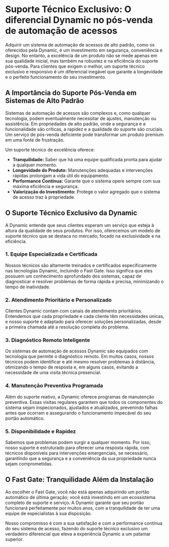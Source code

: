 # Suporte Técnico Exclusivo: O diferencial Dynamic no pós-venda de automação de acessos

Adquirir um sistema de automação de acessos de alto padrão, como os oferecidos pela Dynamic, é um investimento em segurança, conveniência e design. No entanto, a excelência de um produto não se mede apenas em sua qualidade inicial, mas também na robustez e na eficiência do suporte pós-venda. Para clientes que exigem o melhor, um suporte técnico exclusivo e responsivo é um diferencial inegável que garante a longevidade e o perfeito funcionamento do seu investimento.

## A Importância do Suporte Pós-Venda em Sistemas de Alto Padrão

Sistemas de automação de acessos são complexos e, como qualquer tecnologia, podem eventualmente necessitar de ajustes, manutenção ou assistência. Em propriedades de alto padrão, onde a segurança e a funcionalidade são críticas, a rapidez e a qualidade do suporte são cruciais. Um serviço de pós-venda deficiente pode transformar um produto premium em uma fonte de frustração.

Um suporte técnico de excelência oferece:

*   **Tranquilidade:** Saber que há uma equipe qualificada pronta para ajudar a qualquer momento.
*   **Longevidade do Produto:** Manutenções adequadas e intervenções rápidas prolongam a vida útil do equipamento.
*   **Performance Contínua:** Garante que o sistema opere sempre com sua máxima eficiência e segurança.
*   **Valorização do Investimento:** Protege o valor agregado que o sistema de acesso traz à propriedade.

## O Suporte Técnico Exclusivo da Dynamic

A Dynamic entende que seus clientes esperam um serviço que esteja à altura da qualidade de seus produtos. Por isso, oferecemos um modelo de suporte técnico que se destaca no mercado, focado na exclusividade e na eficiência.

### 1. Equipe Especializada e Certificada

Nossos técnicos são altamente treinados e certificados especificamente nas tecnologias Dynamic, incluindo o Fast Gate. Isso significa que eles possuem um conhecimento aprofundado dos sistemas, capaz de diagnosticar e resolver problemas de forma rápida e precisa, minimizando o tempo de inatividade.

### 2. Atendimento Prioritário e Personalizado

Clientes Dynamic contam com canais de atendimento prioritários. Entendemos que cada propriedade e cada cliente têm necessidades únicas, e nosso suporte é adaptado para oferecer soluções personalizadas, desde a primeira chamada até a resolução completa do problema.

### 3. Diagnóstico Remoto Inteligente

Os sistemas de automação de acessos Dynamic são equipados com tecnologia que permite o diagnóstico remoto. Em muitos casos, nossos técnicos podem identificar e até mesmo resolver problemas à distância, otimizando o tempo de resposta e, em alguns casos, evitando a necessidade de uma visita técnica presencial.

### 4. Manutenção Preventiva Programada

Além do suporte reativo, a Dynamic oferece programas de manutenção preventiva. Essas visitas regulares garantem que todos os componentes do sistema sejam inspecionados, ajustados e atualizados, prevenindo falhas antes que ocorram e assegurando o funcionamento impecável do seu portão automático.

### 5. Disponibilidade e Rapidez

Sabemos que problemas podem surgir a qualquer momento. Por isso, nosso suporte é estruturado para oferecer uma resposta rápida, com técnicos disponíveis para intervenções emergenciais, se necessário, garantindo que a segurança e a conveniência da sua propriedade nunca sejam comprometidas.

## O Fast Gate: Tranquilidade Além da Instalação

Ao escolher o Fast Gate, você não está apenas adquirindo um portão automático de última geração; você está investindo em um ecossistema completo de suporte e serviço. A Dynamic garante que seu portão funcionará perfeitamente por muitos anos, com a tranquilidade de ter uma equipe de especialistas à sua disposição.

Nosso compromisso é com a sua satisfação e com a performance contínua do seu sistema de acesso, fazendo do suporte técnico exclusivo um verdadeiro diferencial que eleva a experiência Dynamic a um patamar superior.
